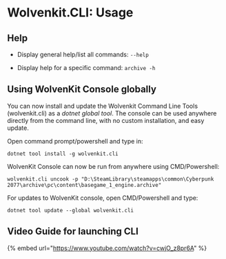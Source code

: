 # Wolvenkit.CLI: Usage

## Help

*   Display general help/list all commands: `--help`


* Display help for a specific command: `archive -h`

##

## Using WolvenKit Console globally

&#x20;You can now install and update the Wolvenkit Command Line Tools (wolvenkit.cli) as a _dotnet global tool_. The console can be used anywhere directly from the command line, with no custom installation, and easy update.

&#x20;Open command prompt/powershell and type in:

`dotnet tool install -g wolvenkit.cli`&#x20;

WolvenKit Console can now be run from anywhere using CMD/Powershell:

`wolvenkit.cli uncook -p "D:\SteamLibrary\steamapps\common\Cyberpunk 2077\archive\pc\content\basegame_1_engine.archive"`

For updates to WolvenKit console, open CMD/Powershell and type:&#x20;

`dotnet tool update --global wolvenkit.cli`

## Video Guide for launching CLI

{% embed url="https://www.youtube.com/watch?v=cwjO_z8pr6A" %}

